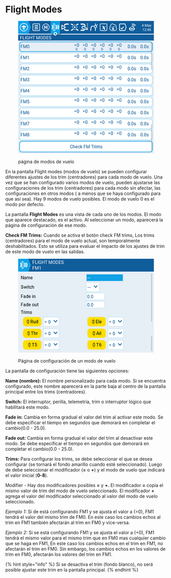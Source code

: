 # Flight Modes

<figure><img src="../../../.gitbook/assets/FM1.png" alt=""><figcaption><p>página de modos de vuelo</p></figcaption></figure>

En la pantalla Flight modes (modos de vuelo) se pueden configurar diferentes ajustes de los trim (centradores) para cada modo de vuelo. Una vez que se han configurado varios modos de vuelo, pueden ajustarse las configuraciones de los trim (centradores) para cada modo sin afectar, las configuraciones en otros modos ( a menos que se haya configurado para que así sea). Hay 9 modos de vuelo posibles. El modo de vuelo 0 es el modo por defecto.

La pantalla **Flight Modes** es una vista de cada uno de los modos. El modo que aparece destacado, es el activo. Al seleccionar un modo, aparecerá la página de configuración de ese modo.

**Check FM Trims:** Cuando se activa el botón check FM trims, Los trims (centradores) para el modo de vuelo actual, son temporalmente deshabilitados. Esto se utiliza para evaluar el impacto de los ajustes de trim de este modo de vuelo en las salidas.

<figure><img src="../../../.gitbook/assets/FM2.png" alt=""><figcaption><p>Página de configuración de un modo de vuelo</p></figcaption></figure>

La pantalla de configuración tiene las siguientes opciones:

**Name (nombre):** El nombre personalizado para cada modo. Si se encuentra configurado, este nombre aparecerá en la parte baja al centro de la pantalla principal entre los trims (centradores).

**Switch:** El interruptor, perilla, telemetría, trim o interruptor lógico que habilitará este modo.

**Fade in:** Cambia en forma gradual el valor del trim al activar este modo. Se debe especificar el tiempo en segundos que demorará en completar el cambio(0.0 - 25.0).

**Fade out:** Cambia en forma gradual el valor del trim al desactivar este modo. Se debe especificar el tiempo en segundos que demorará en completar el cambio(0.0 - 25.0).

**Trims:** Para configurar los trims, se debe seleccionar el que se desea configurar (se tornará el fondo amarillo cuando esté seleccionado). Luego de debe seleccionar el modificador (**=** o **+**) y el modo de vuelo que indicará el valor inicial (**0-8**).

Modifier - Hay dos modificadores posibles **=** y **+.** El modificador **=** copia el mismo valor de trim del modo de vuelo seleccionado. El modificador **+** agrega el valor del modificador seleccionado al valor del modo de vuelo seleccionado.

_Ejemplo 1:_ Si de está configurando FM1 y se ajusta el valor a (=0), FM1 tendrá el valor del mismo trim de FM0. En este caso los cambios echos al trim en FM1 también afectarán al trim en FM0 y vice-versa.

_Ejemplo 2:_ Si se está configurando FM1 y se ajusta el valor a (+0), FM1 tendrá el mismo valor para el mismo trim  que en FM0 mas cualquier cambio que se haga en FM1, En este caso los cambios echos en el trim en FM1, no afectarán el trim en FM0. Sin embargo, los cambios echos en los valores de trim en FM0, afectarán los valores del trim en FM1.

{% hint style="info" %}
Si se desactiva el trim (fondo blanco), no será posible ajustar este trim en la pantalla principal.
{% endhint %}
